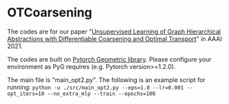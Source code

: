 # OTCoarsening
The codes are for our paper "[Unsupervised Learning of Graph Hierarchical Abstractions with Differentiable Coarsening and Optimal Transport](https://arxiv.org/abs/1912.11176)" in AAAI 2021.


The codes are built on [Pytorch Geometric library](https://github.com/rusty1s/pytorch_geometric). Please configure your environment as PyG requires (e.g. Pytorch version>=1.2.0). 

The main file is "main_opt2.py". The following is an example script for running:
```python -u ./src/main_opt2.py --eps=1.0 --lr=0.001 --opt_iters=10 --no_extra_mlp --train --epochs=100```

